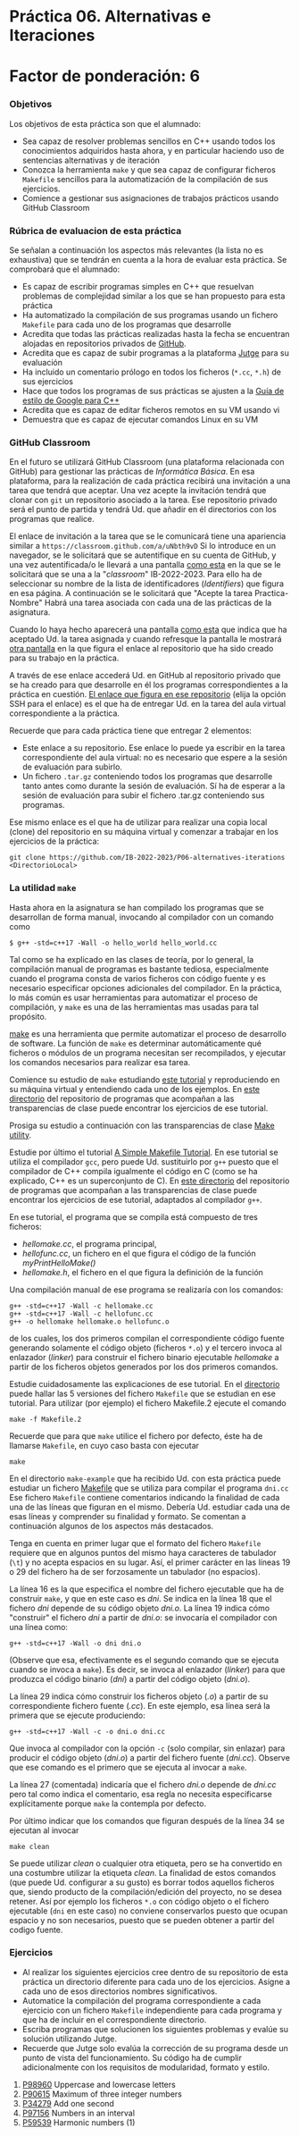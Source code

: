 # Práctica 06. Alternativas e Iteraciones

# Factor de ponderación: 6

### Objetivos
Los objetivos de esta práctica son que el alumnado:
* Sea capaz de resolver problemas sencillos en C++ usando todos los conocimientos adquiridos
  hasta ahora, y en particular haciendo uso de sentencias alternativas y de iteración
* Conozca la herramienta `make` y que sea capaz de configurar ficheros `Makefile` sencillos
  para la automatización de la compilación de sus ejercicios.
* Comience a gestionar sus asignaciones de trabajos prácticos usando GitHub Classroom

### Rúbrica de evaluacion de esta práctica
Se señalan a continuación los aspectos más relevantes (la lista no es exhaustiva) que se tendrán en cuenta a la hora de evaluar esta práctica.
Se comprobará que el alumnado:
* Es capaz de escribir programas simples en C++ que resuelvan problemas de
  complejidad similar a los que se han propuesto para esta práctica
* Ha automatizado la compilación de sus programas usando un fichero `Makefile`
  para cada uno de los programas que desarrolle 
* Acredita que todas las prácticas realizadas hasta la fecha se encuentran alojadas en repositorios
  privados de [GitHub](https://github.com/).
* Acredita que es capaz de subir programas a la plataforma 
[Jutge](https://jutge.org/)
para su evaluación
* Ha incluido un comentario prólogo en todos los ficheros (`*.cc`, `*.h`) de sus ejercicios
* Hace que todos los programas de sus prácticas se ajusten a la
[Guía de estilo de Google para C++](https://google.github.io/styleguide/cppguide.html) 
* Acredita que es capaz de editar ficheros remotos en su VM usando vi
* Demuestra que es capaz de ejecutar comandos Linux en su VM

### GitHub Classroom
En el futuro se utilizará GitHub Classroom (una plataforma relacionada con GitHub) para gestionar las
prácticas de *Informática Básica*.
En esa plataforma, para la realización de cada práctica recibirá una invitación a una tarea que tendrá que
aceptar.
Una vez acepte la invitación tendrá que clonar con `git` un repositorio asociado a la tarea.
Ese repositorio privado será el punto de partida y tendrá Ud. que añadir en él directorios con los programas
que realice.

El enlace de invitación a la tarea que se le comunicará tiene una apariencia similar a
`https://classroom.github.com/a/uNbth9vD`
Si lo introduce en un navegador, se le solicitará que se autentifique en su cuenta de GitHub,
y una vez autentificada/o le llevará a una pantalla
[como esta](https://raw.githubusercontent.com/IB-2022-2023/P06-alternatives-iterations/main/join-the-classroom-22-23.png?token=GHSAT0AAAAAAB2KIDMDGVFSGV5ZPKCEIPJQY2WOHQQ)
en la que se le solicitará que se una a la "*classroom*" IB-2022-2023.
Para ello ha de seleccionar su nombre de la lista de identificadores (*Identifiers*) que figura en esa página.
A continuación se le solicitará que "Acepte la tarea Practica-Nombre"
Habrá una tarea asociada con cada una de las prácticas de la asignatura.

Cuando lo haya hecho aparecerá una pantalla 
[como esta](https://raw.githubusercontent.com/IB-2022-2023/P06-alternatives-iterations/main/accepted.png?token=GHSAT0AAAAAAB2KIDMCQ75PHT2TCKF2HUPSY2WOOPQ)
que indica que ha aceptado Ud. la tarea asignada y
cuando refresque la pantalla le mostrará 
[otra pantalla](https://raw.githubusercontent.com/IB-2022-2023/P06-alternatives-iterations/main/ready.png?token=GHSAT0AAAAAAB2KIDMDZNDJL6P5KDO3N4OEY2WOPIA)
en la que figura el enlace al repositorio que ha sido creado
para su trabajo en la práctica.

A través de ese enlace accederá Ud. en GitHub al repositorio privado que se ha creado para que desarrolle en
él los programas correspondientes a la práctica en cuestión.
[El enlace que figura en ese repositorio](https://raw.githubusercontent.com/IB-2022-2023/P06-alternatives-iterations/main/link.png?token=GHSAT0AAAAAAB2KIDMCQ4Z4HTEU2RJWWXDCY2WOQCA)
(elija la opción SSH para el enlace) es el que ha de entregar Ud. en la tarea del aula virtual correspondiente a la práctica.

Recuerde que para cada práctica tiene que entregar 2 elementos: 
* Este enlace a su repositorio. Ese enlace lo puede ya escribir en la tarea correspondiente del aula virtual: 
no es necesario que espere a la sesión de evaluación para subirlo.
* Un fichero `.tar.gz` conteniendo todos los programas que desarrolle tanto antes como durante la sesión de evaluación.
Sí ha de esperar a la sesión de evaluación para subir el fichero .tar.gz conteniendo sus programas.

Ese mismo enlace es el que ha de utilizar para realizar una copia local (clone) del repositorio en su máquina
virtual y comenzar a trabajar en los ejercicios de la práctica:

```
git clone https://github.com/IB-2022-2023/P06-alternatives-iterations <DirectorioLocal>
```

### La utilidad `make`
Hasta ahora en la asignatura se han compilado los programas que se desarrollan de forma manual, invocando al
compilador con un comando como
```
$ g++ -std=c++17 -Wall -o hello_world hello_world.cc
```
Tal como se ha explicado en las clases de teoría, por lo general, la compilación manual de programas es bastante tediosa, 
especialmente cuando el programa consta de varios ficheros con código fuente y es necesario especificar opciones 
adicionales del compilador.
En la práctica, lo más común es usar herramientas para automatizar el proceso de compilación, y `make` es una
de las herramientas mas usadas para tal propósito.

[make](https://en.wikipedia.org/wiki/Make_(software)) 
es una herramienta que permite automatizar el proceso de desarrollo de software.
La función de `make` es determinar automáticamente qué ficheros o módulos de un programa necesitan ser recompilados, 
y ejecutar los comandos necesarios para realizar esa tarea.

Comience su estudio de `make` estudiando 
[este tutorial](https://makefiletutorial.com/) 
y reproduciendo en su máquina virtual y entendiendo cada uno de los ejemplos.
En 
[este
directorio](https://github.com/IB-2022-2023/IB-class-code-examples/tree/master/IntroductionToC%2B%2B/make_tutorial2)
del repositorio de programas que acompañan a las transparencias de clase puede encontrar los ejercicios de ese
tutorial.

Prosiga su estudio a continuación con las transparencias de clase 
[Make
utility](https://docs.google.com/presentation/d/1lYXrFHkka5VPkVukszQZq3VS9LNS5TOrA5m8fgkoQJQ/edit?usp=sharing).

Estudie por último el tutorial 
[A Simple Makefile Tutorial](https://cs.colby.edu/maxwell/courses/tutorials/maketutor/).
En ese tutorial se utiliza el compilador `gcc`, pero puede Ud. sustituirlo por `g++` puesto que el compilador
de C++ compila igualmente el código en C (como se ha explicado, C++ es un superconjunto de C).
En 
[este
directorio](https://github.com/IB-2022-2023/IB-class-code-examples/tree/master/IntroductionToC%2B%2B/make_tutorial)
del repositorio de programas que acompañan a las transparencias de clase puede encontrar los ejercicios de ese
tutorial, adaptados al compilador `g++`.

En ese tutorial, el programa que se compila está compuesto de tres ficheros:
* *hellomake.cc*, el programa principal,
* *hellofunc.cc*, un fichero en el que figura el código de la función *myPrintHelloMake()*
* *hellomake.h*, el fichero en el que figura la definición de la función

Una compilación manual de ese programa se realizaría con los comandos:
```
g++ -std=c++17 -Wall -c hellomake.cc
g++ -std=c++17 -Wall -c hellofunc.cc
g++ -o hellomake hellomake.o hellofunc.o
```
de los cuales, los dos primeros compilan el correspondiente código fuente generando solamente el código objeto
(ficheros `*.o`) y el tercero invoca al enlazador (*linker*) para construir el fichero binario ejecutable
*hellomake* a partir de los ficheros objetos generados por los dos primeros comandos.

Estudie cuidadosamente las explicaciones de ese tutorial.
En el
[directorio](https://github.com/IB-2022-2023/IB-class-code-examples/tree/master/IntroductionToC%2B%2B/make_tutorial)
puede hallar las 5 versiones del fichero `Makefile` que se estudian en ese tutorial.
Para utilizar (por ejemplo) el fichero Makefile.2 ejecute el comando
```
make -f Makefile.2
```
Recuerde que para que `make` utilice el fichero por defecto, éste ha de llamarse `Makefile`, en cuyo caso
basta con ejecutar
```
make 
```

En el directorio `make-example` que ha recibido Ud. con esta práctica puede estudiar un fichero
[Makefile](https://github.com/IB-2022-2023/P06-alternatives-iterations/blob/main/make-example/Makefile)
que se utiliza para compilar el programa `dni.cc`
Ese fichero `Makefile` contiene comentarios indicando la finalidad de cada una de las líneas que figuran en el
mismo.
Debería Ud. estudiar cada una de esas líneas y comprender su finalidad y formato.
Se comentan a continuación algunos de los aspectos más destacados.

Tenga en cuenta en primer lugar que el formato del fichero `Makefile` requiere que en algunos puntos del mismo
haya caracteres de tabulador (`\t`) y no acepta espacios en su lugar.
Así, el primer carácter en las líneas 19 o 29 del fichero ha de ser forzosamente un tabulador (no espacios).

La línea 16 es la que especifica el nombre del fichero ejecutable que ha de construir `make`, y que en este
caso es *dni*. 
Se indica en la línea 18 que el fichero *dni* depende de su código objeto *dni.o*.
La línea 19 indica cómo "construir" el fichero *dni* a partir de *dni.o*: se invocaría el compilador con una
línea como:
```
g++ -std=c++17 -Wall -o dni dni.o
```
(Observe que esa, efectivamente es el segundo comando que se ejecuta cuando se invoca a `make`).
Es decir, se invoca al enlazador (*linker*) para que produzca el código binario (*dni*) a partir del código
objeto (*dni.o*).


La línea 29 indica cómo construir los ficheros objeto (*.o*) a partir de su correspondiente fichero fuente
(*.cc*). 
En este ejemplo, esa línea será la primera que se ejecute produciendo:
```
g++ -std=c++17 -Wall -c -o dni.o dni.cc
```
Que invoca al compilador con la opción `-c` (solo compilar, sin enlazar) para producir el código objeto
(*dni.o*) a partir del fichero fuente (*dni.cc*).
Observe que ese comando es el primero que se ejecuta al invocar a `make`.

La línea 27 (comentada) indicaría que el fichero *dni.o* depende de *dni.cc* pero tal como indica el
comentario, esa regla no necesita especificarse explícitamente porque `make` la contempla por defecto.

Por último indicar que los comandos que figuran después de la línea 34 se ejecutan al invocar
```
make clean
```
Se puede utilizar *clean* o cualquier otra etiqueta, pero se ha convertido en una costumbre utilizar la
etiqueta *clean*.
La finalidad de estos comandos (que puede Ud. configurar a su gusto) es borrar todos aquellos ficheros que,
siendo producto de la compilación/edición del proyecto, no se desea retener.
Así por ejemplo los ficheros `*.o` con código objeto o el fichero ejecutable (`dni` en este caso) no conviene
conservarlos puesto que ocupan espacio y no son necesarios, puesto que se pueden obtener a partir del codigo
fuente.

### Ejercicios
* Al realizar los siguientes ejercicios cree dentro de su repositorio de esta práctica un directorio diferente
para cada uno de los ejercicios.
Asigne a cada uno de esos directorios nombres significativos.
* Automatice la compilación del programa correspondiente a cada ejercicio con un fichero `Makefile`
independiente para cada programa y que ha de incluir en el correspondiente directorio.
* Escriba programas que solucionen los siguientes problemas y evalúe su solución utilizando Jutge.
* Recuerde que Jutge solo evalúa la corrección de su programa desde un punto de vista del funcionamiento.
Su código ha de cumplir adicionalmente con los requisitos de modularidad, formato y estilo.

1. [P98960](https://jutge.org/problems/P98960_en) Uppercase and lowercase letters
2. [P90615](https://jutge.org/problems/P90615_en) Maximum of three integer numbers
3. [P34279](https://jutge.org/problems/P34279_en) Add one second
4. [P97156](https://jutge.org/problems/P97156_en) Numbers in an interval
5. [P59539](https://jutge.org/problems/P59539_en) Harmonic numbers (1)
